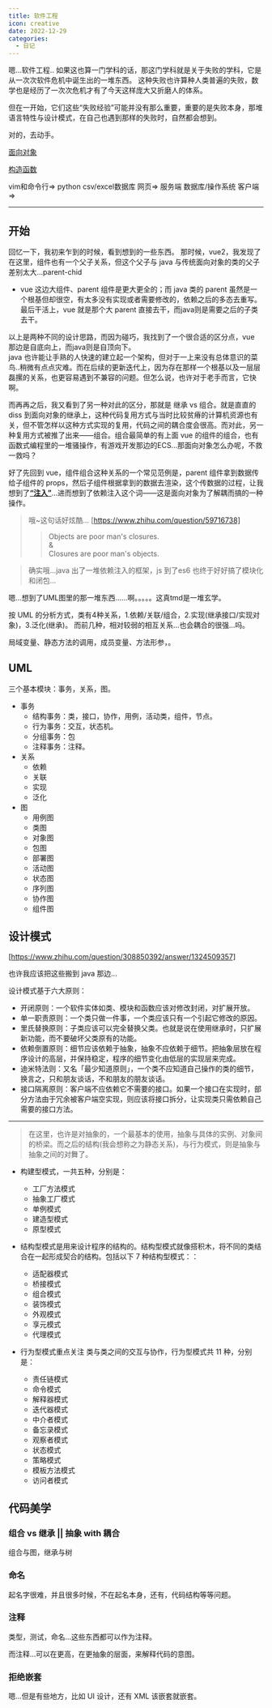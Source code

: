```yaml
---
title: 软件工程
icon: creative
date: 2022-12-29
categories:
  - 日记
---
```


嗯...软件工程..
如果这也算一门学科的话，那这门学科就是关于失败的学科，它是从一次次软件危机中诞生出的一堆东西。
这种失败也许算种人类普遍的失败，数学也是经历了一次次危机才有了今天这样庞大又折磨人的体系。

但在一开始，它们这些“失败经验”可能并没有那么重要，重要的是失败本身，那堆语言特性与设计模式，在自己也遇到那样的失败时，自然都会想到。

对的，去动手。

[面向对象](../practice/vue-waterfall.md/#object)

[构造函数](../practice/canvas/bumping-balls.md/#2023-01-08)

vim和命令行=>
python csv/excel数据库 网页=>
服务端 数据库/操作系统 客户端=>

---

## 开始

回忆一下，我初来乍到的时候，看到想到的一些东西。
那时候，vue2，我发现了在这里，组件也有一个父子关系，但这个父子与 java 与传统面向对象的类的父子差别太大...parent-chid

- vue 这边大组件、parent 组件是更大更全的；而 java 类的 parent 虽然是一个根基但却很空，有太多没有实现或者需要修改的，依赖之后的多态去重写。最后干活上，vue 就是那个大 parent 直接去干，而java则是需要之后的子类去干。

以上是两种不同的设计思路，而因为碰巧，我找到了一个很合适的区分点，vue 那边是自底向上，而java则是自顶向下。\
java 也许能让手熟的人快速的建立起一个架构，但对于一上来没有总体意识的菜鸟..稍微有点点灾难。而在后续的更新迭代上，因为存在那样一个根基以及一层层磊摞的关系，也更容易遇到不兼容的问题。但怎么说，也许对于老手而言，它快啊。

而再再之后，我又看到了另一种对此的区分，那就是 继承 vs 组合。就是直直的 diss 到面向对象的继承上，这种代码复用方式与当时比较贫瘠的计算机资源也有关，但不管怎样以这种方式实现的复用，代码之间的耦合度会很高。而对此，另一种复用方式被推了出来——组合。组合最简单的有上面 vue 的组件的组合，也有函数式编程里的一堆骚操作，有游戏开发那边的ECS...那面向对象怎么办呢，不救一救吗？

好了先回到 vue，组件组合这种关系的一个常见范例是，parent 组件拿到数据传给子组件的 props，然后子组件根据拿到的数据去渲染，这个传数据的过程，让我想到了[**“注入”**](../philosophy/strange-things.md/#props)...进而想到了依赖注入这个词——这是面向对象为了解耦而搞的一种操作。

>哦~这句话好炫酷...
[https://www.zhihu.com/question/59716738]
>>Objects are poor man's closures. \
&\
Closures are poor man's objects.

>确实哦...java 出了一堆依赖注入的框架，js 到了es6 也终于好好搞了模块化和闭包...

嗯...想到了UML图里的那一堆东西......啊。。。。。这真tmd是一堆玄学。

按 UML 的分析方式，类有4种关系，1.依赖/关联/组合，2.实现(继承接口/实现对象)，3.泛化(继承)。
而前几种，相对较弱的相互关系...也会耦合的很强...吗。

局域变量、静态方法的调用，成员变量、方法形参，。

## UML

三个基本模块：事务，关系，图。

- 事务
  - 结构事务：类，接口，协作，用例，活动类，组件，节点。
  - 行为事务：交互，状态机。
  - 分组事务：包
  - 注释事务：注释。
- 关系
  - 依赖
  - 关联
  - 实现
  - 泛化
- 图
  - 用例图
  - 类图
  - 对象图
  - 包图
  - 部署图
  - 活动图
  - 状态图
  - 序列图
  - 协作图
  - 组件图

## 设计模式

[https://www.zhihu.com/question/308850392/answer/1324509357]

也许我应该把这些搬到 java 那边...

设计模式基于六大原则：

- 开闭原则：一个软件实体如类、模块和函数应该对修改封闭，对扩展开放。
- 单一职责原则：一个类只做一件事，一个类应该只有一个引起它修改的原因。
- 里氏替换原则：子类应该可以完全替换父类。也就是说在使用继承时，只扩展新功能，而不要破坏父类原有的功能。
- 依赖倒置原则：细节应该依赖于抽象，抽象不应依赖于细节。把抽象层放在程序设计的高层，并保持稳定，程序的细节变化由低层的实现层来完成。
- 迪米特法则：又名「最少知道原则」，一个类不应知道自己操作的类的细节，换言之，只和朋友谈话，不和朋友的朋友谈话。
- 接口隔离原则：客户端不应依赖它不需要的接口。如果一个接口在实现时，部分方法由于冗余被客户端空实现，则应该将接口拆分，让实现类只需依赖自己需要的接口方法。

---

>在这里，也许是对抽象的，一个最基本的使用，抽象与具体的实例、对象间的桥梁。而之后的结构(我会想称之为静态关系)，与行为模式，则是抽象与抽象之间的对舞了。

- 构建型模式，一共五种，分别是：
  - 工厂方法模式
  - 抽象工厂模式
  - 单例模式
  - 建造型模式
  - 原型模式

- 结构型模式是用来设计程序的结构的。结构型模式就像搭积木，将不同的类结合在一起形成契合的结构。包括以下 7 种结构型模式：：
  - 适配器模式
  - 桥接模式
  - 组合模式
  - 装饰模式
  - 外观模式
  - 享元模式
  - 代理模式

- 行为型模式重点关注 类与类之间的交互与协作，行为型模式共 11 种，分别是：
  - 责任链模式
  - 命令模式
  - 解释器模式
  - 迭代器模式
  - 中介者模式
  - 备忘录模式
  - 观察者模式
  - 状态模式
  - 策略模式
  - 模板方法模式
  - 访问者模式

## 代码美学

### 组合 vs 继承 || 抽象 with 耦合

组合与图，继承与树

### 命名

起名字很难，并且很多时候，不在起名本身，还有，代码结构等等问题。

### 注释

类型，测试，命名...这些东西都可以作为注释。

而注释...可以在更高，在更抽象的层面，来解释代码的意图。

### 拒绝嵌套

嗯...但是有些地方，比如 UI 设计，还有 XML 该嵌套就嵌套。
